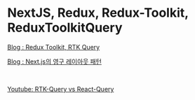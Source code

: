 # NextJS, Redux, Redux-Toolkit, ReduxToolkitQuery

[Blog : Redux Toolkit, RTK Query](https://thewavelet.tistory.com/75)

[Blog : Next.js의 영구 레이아웃 패턴](https://adamwathan.me/2019/10/17/persistent-layout-patterns-in-nextjs/)

<br />

[Youtube: RTK-Query vs React-Query](https://www.youtube.com/watch?v=LDS1ll93P-s)
